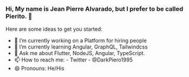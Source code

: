 ### Hi, My name is Jean Pierre Alvarado, but I prefer to be called Pierito. 👋

Here are some ideas to get you started:

- 🔭 I’m currently working on a Platform for hiring people 
- 🌱 I’m currently learning Angular, GraphQL, Tailwindcss
- 💬 Ask me about Flutter, NodeJS, Angular, TypeScript.
- 📫 How to reach me: - Twitter - @DarkPiero1995 
- 😄 Pronouns: He/His
